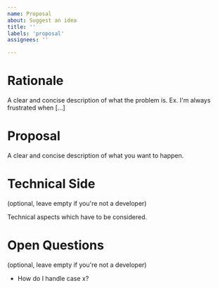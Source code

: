 ```yaml
---
name: Proposal
about: Suggest an idea
title: ''
labels: 'proposal'
assignees: ''

---
```


# Rationale

A clear and concise description of what the problem is. Ex. I'm always frustrated when [...]

# Proposal

A clear and concise description of what you want to happen.

# Technical Side

(optional, leave empty if you're not a developer)

Technical aspects which have to be considered.

# Open Questions

(optional, leave empty if you're not a developer)

- How do I handle case x?
